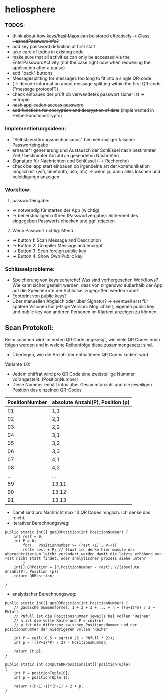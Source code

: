# heliosphere

### TODOS:

* ~~think about how keys/hashMaps can be stored effectively -> Class HashedPasswordInfo?~~
* add key password definition at first start
* take care of todos in existing code
* make sure that all activities can only be accessed via the EnterPasswordActivity (not the case right now when reopening the application after a pause)
* add "back" buttons
* Messagesplitting for messages too long to fit into a single QR-code 
* (-> decode information about message splitting within the first QR-code ("message protocol"))
* check einbauen der prüft ob verwendetes passwort sicher ist -> entropie
* ~~hash application access password~~
* ~~add functions for encryption and decryption of data~~ (implemented in HelperFunctionsCrypto)



### Implementierungsideen:
* "Selbstzerstörungsmechanismus" bei mehrmaliger falscher Passworteingabe
* erneute*r generierung und Austausch der Schlüssel nach bestimmter Zeit / bestimmter Anzahl an gesendeten Nachrihten
* Signature für Nachrichten und Schlüssel ( -> Recherche)
* check bei app start einbauen ob irgendeine art der kommunikation möglich ist (wifi, bluetooth, usb, nfc) -> wenn ja, dann alles löschen und beleidigungn anzeigen

### Workflow:
1. passworteingabe: 
- -> notwendig für starten der App (wichtig)
- -> bei erstmaligem öffnen (Passwortvergabe): Sicherheit des eingegeben Passworts checken und ggf. rejecten
2. Wenn Passwort richtig: Menü
- -> button 1: Scan Message and Description
- -> Button 2: Compiler Message and encrypt
- -> Button 3: Scan foreign public key
- -> Button 4: Show Own Public key

### Schlüsselprobleme: 
* Speicherung von keys:echerche! Was sind vorhergesehen Workflows? Wie kann sicher gestellt werden, dass von nirgendwo außerhalb der App auf die Speicherorte der Schlüssel zugegriffen werden kann? 
* Footprint von public keys? 
* Über manuellen Abgleich oder über Signatur? 
-> eventuell erst für spätere Visionen
Für jetzige Version: Möglichkeit, eigenen public key und public key von anderen Personen im Klartext anzeigen zu können. 

## Scan Protokoll:
Beim scannen wird im ersten QR Code angezeigt, wie viele QR Codes noch folgen werden und in welche Reihenfolge diese zusammengesetzt sind. 
* Überlegen, wie die Anzahl der enthaltenen QR Codes kodiert wird

Variante 1.0: 
* Jedem chiffrat wird pro QR Code  eine zweistellige Nummer vorangestellt. (PositionNumber)
* Diese Nummer enhält infos über Gesammtanzahl und die jeweiligen Position des einzelnen QR-Codes 

| PositionNumber | absolute Anzahl(P), Position (p) |
| ------------- | ------------- |
| 01  | 1,1  |
| 02  | 2,1  |
| 03  | 2,2  |
| 04  | 3,1  |
| 05  | 3,2  |
| 06  | 3,3  |
| 07  | 4,1  |
| 08  | 4,2  |
| ... | ...  |
| 89  | 13,11  |
| 90  | 13,12  |
| 91  | 13,13  |

* Damit sind pro Nachricht max 13 QR Codes möglich. Ich denke das reicht. 
* Iterativer Berechnungsweg:
```
public static int[] getQRPosition(int PositionNumber) {
  	int rest = 0;
	int P = 0;
        for(;  PositionNumber >= (rest +1) ; P++){
		rest= rest + P; // (lux) ich denke hier müsste das abbruchkriterium leicht verändert werden damit die letzte erhöhung von rest nicht statt findet, oder analytischer prozess siehe unten?
        } 
	int[] QRPostion = {P,PositionNumber - rest}; //[absolute Anzahl(P), Position (p)]
	return QRPosition;
	
}
```

* analytischer Berechnungsweg:
```
public static int[] getQRPosition(int PositionNumber) {
	// gaußsche Summenformel: 1 + 2 + 3 + ... + n = ((n+1)*n) / 2 = PNfull
	// PNfull ist die Positionsnummer jeweils bei vollen "Reihen"
	// n ist die volle Reihe und P = ceil(n)
	// p ist die differenz zwischen PositionsNummer und der positionsnummer der niedrigeren vollen "Reihe"
	
	int P = ceil(-0.5 + sqrt(0.25 + PNfull * 2));
	int p = (((P+1)*P) / 2) - PositionsNummer;
	
	return {P,p};
}

public static int computeQRPosition(int[] positionTuple)
{
	int P = positionTuple[0];
	int p = positionTUple[1];
	
	return ((P-1)+1)*(P-1) / 2 + p;
}

```
